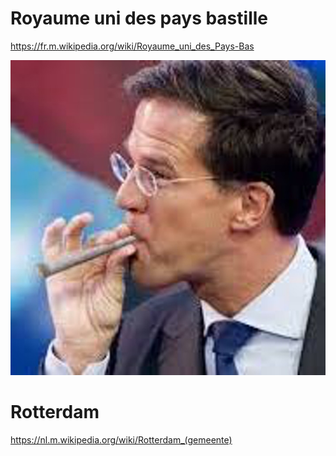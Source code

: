 # Royaume uni des pays bastille
https://fr.m.wikipedia.org/wiki/Royaume_uni_des_Pays-Bas

![](https://github.com/nondejus/el-infierno-de-mazorra/blob/main/angel%20de%20la%20muerte/Royaume%20uni%20des%20pays%20bastille/867f412279_marcosjoint%20(1).jpg)

# Rotterdam 
https://nl.m.wikipedia.org/wiki/Rotterdam_(gemeente)
